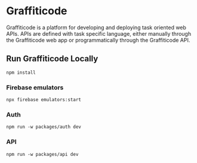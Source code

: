 # Graffiticode

Graffiticode is a platform for developing and deploying task oriented
web APIs. APIs are defined with task specific language, either manually
through the Graffiticode web app or programmatically through the
Graffiticode API.

## Run Graffiticode Locally

```shell
npm install
```

### Firebase emulators

```shell
npx firebase emulators:start
```

### Auth

```shell
npm run -w packages/auth dev
```

### API

```shell
npm run -w packages/api dev
```
